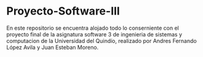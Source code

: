 Proyecto-Software-III
=====================
En este repositorio se encuentra alojado todo lo conserniente con el proyecto final de la asignatura 
software 3 de ingenieria de sistemas y computacion de la Universidad del Quindío, realizado por 
Andres Fernando López Avila y Juan Esteban Moreno.

